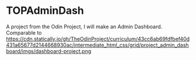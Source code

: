 # TOPAdminDash
A project from the Odin Project, I will make an Admin Dashboard.
Comparable to https://cdn.statically.io/gh/TheOdinProject/curriculum/43cc6ab69fdfbef40d431a65677d2144668930ac/intermediate_html_css/grid/project_admin_dashboard/imgs/dashboard-project.png
